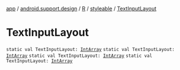[app](../../../index.md) / [android.support.design](../../index.md) / [R](../index.md) / [styleable](index.md) / [TextInputLayout](.)

# TextInputLayout

`static val TextInputLayout: `[`IntArray`](https://kotlinlang.org/api/latest/jvm/stdlib/kotlin/-int-array/index.html)
`static val TextInputLayout: `[`IntArray`](https://kotlinlang.org/api/latest/jvm/stdlib/kotlin/-int-array/index.html)
`static val TextInputLayout: `[`IntArray`](https://kotlinlang.org/api/latest/jvm/stdlib/kotlin/-int-array/index.html)
`static val TextInputLayout: `[`IntArray`](https://kotlinlang.org/api/latest/jvm/stdlib/kotlin/-int-array/index.html)
